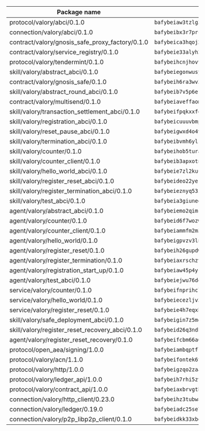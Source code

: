| Package name                                                  | Package hash                                                  |
| ------------------------------------------------------------- | ------------------------------------------------------------- |
| protocol/valory/abci/0.1.0                                    | `bafybeiaw3tzlg3rkvnn5fcufblktmfwngmxugn4yo7pyjp76zz6aqtqcay` |
| connection/valory/abci/0.1.0                                  | `bafybeibx3r7prcax25awn3mdnxlb2gzdgnq2zvkoaoc26hooyv37ictyte` |
| contract/valory/gnosis_safe_proxy_factory/0.1.0               | `bafybeica3hqoj2kf4p6dntuyvkx3yxilmee2hqfzsfx6khdrpuvnbtqsa4` |
| contract/valory/service_registry/0.1.0                        | `bafybeie33alyh23nrcycjnhmeyxzwtztlxzfhmmtjfqpapusvr64qrkofa` |
| protocol/valory/tendermint/0.1.0                              | `bafybeihcnjhovvyyfbkuw5sjyfx2lfd4soeocfqzxz54g67333m6nk5gxq` |
| skill/valory/abstract_abci/0.1.0                              | `bafybeiegonwusyfaixwx7vten3tdco6r5ldhhzjpek2byuwgxp6i3fjdzi` |
| contract/valory/gnosis_safe/0.1.0                             | `bafybeih6ra3wv3izpllj6ctd4fbrieuyy3samokyv6kowrjstvvpc2lcce` |
| skill/valory/abstract_round_abci/0.1.0                        | `bafybeib7v5p6efbhmcwsabqdhcdxqgmqpctmey2bd744xd3kfrjcv6757a` |
| contract/valory/multisend/0.1.0                               | `bafybeiaveffaomsnmsc5hx62o77u7ilma6eipox7m5lrwa56737ektva3i` |
| skill/valory/transaction_settlement_abci/0.1.0                | `bafybeifpqkxxfo6cwpkoadx6bo7rwpt6rez2h4r7uovln5yy52fquxrfsi` |
| skill/valory/registration_abci/0.1.0                          | `bafybeicuuuvbmpi6pv37r6daavs6yvvcpbjrf5ip5v7idqc3veocrlm5we` |
| skill/valory/reset_pause_abci/0.1.0                           | `bafybeigwxd4o4vbxu5tx73zny4xjhzvszfz3ugcywctheao7qwoe6qagli` |
| skill/valory/termination_abci/0.1.0                           | `bafybeibvmh6ylzx4gy3litqv7uabjryhfjyz6alvq6irli4gwcesb3dyx4` |
| skill/valory/counter/0.1.0                                    | `bafybeihob5turakl3zonvz3gjgntqu7dkdqcmzzloqdwgnvnsegkqzn244` |
| skill/valory/counter_client/0.1.0                             | `bafybeib3apxotnry7gt6a5q2cesdobjlcb5bjqjuzwnp4f5naozbiyxvja` |
| skill/valory/hello_world_abci/0.1.0                           | `bafybeie7zl2kuugulfn2nmbgtqn7sv7po426hhh32uluk7dxwt5gz2rie4` |
| skill/valory/register_reset_abci/0.1.0                        | `bafybeideo22yek4eqn3mgzz5z37qrvau5l3io4b5f3ko5p3lyyvyzco43e` |
| skill/valory/register_termination_abci/0.1.0                  | `bafybeieznyq53i6ogdumajhjbi7sbo56dt73hinzeofetfti2oibam5peq` |
| skill/valory/test_abci/0.1.0                                  | `bafybeia3giunedfcu77ixlbvhmo5ganq2og4mvbzlma2zbxwck34b3ypfq` |
| agent/valory/abstract_abci/0.1.0                              | `bafybeiemo2qimcpm2m5d7whhkrd7pt37g3e3qf3kic6uwdlwi3dqq6tghq` |
| agent/valory/counter/0.1.0                                    | `bafybeid6f7wozw7cn57ijiy6czdausqa6avrph5ushr2jgd7vk3iui6cce` |
| agent/valory/counter_client/0.1.0                             | `bafybeiammfm2m3xatutqrn6xxp7tty3bzynqjqwjjiygezvcrbbnrf62o4` |
| agent/valory/hello_world/0.1.0                                | `bafybeigpvzv3ln4b7lmsigaidchhtnxpnb72maap5kfdxetvntpiee3x2e` |
| agent/valory/register_reset/0.1.0                             | `bafybeih26gupdwyjy6ur3ogh2zdxacntjzfqvfft2p4yilbnrtksk2zbtu` |
| agent/valory/register_termination/0.1.0                       | `bafybeiaxrschzvgpvnhaujdv75ejthlkiryqeoiqtlgqyjy645ehyewgpm` |
| agent/valory/registration_start_up/0.1.0                      | `bafybeiaw45p4ycnhux5ysyed72i6qce43ldwbpjh5bhoinrlgcgcyhwnci` |
| agent/valory/test_abci/0.1.0                                  | `bafybeiejwu76ddsnxdjfer4tdvfjgmfmzdpbtdz4coin3lvfsvsg643ghe` |
| service/valory/counter/0.1.0                                  | `bafybeifnprihclqxuxh72bbn7utt423osporb6kwwcvqytp4ymnudvzlbu` |
| service/valory/hello_world/0.1.0                              | `bafybeiecezljv55qtblvkbvadvrw2vawphutwnrijrmdpaw2u2ttkmz6cq` |
| service/valory/register_reset/0.1.0                           | `bafybeie4h7eqxbq4qtzvmd63u2ylvkmnqpe7imhti7segjf3hnvaam2pzm` |
| skill/valory/safe_deployment_abci/0.1.0                       | `bafybeigin7z5me3xm6rpnphnt3zgun63cngdmsdxxrpczm7vwlcw6vp6ny` |
| skill/valory/register_reset_recovery_abci/0.1.0               | `bafybeid26q3ndbpjmmgeehsvddlfzylqig66f72p47fvjktysxbmqu67ba` |
| agent/valory/register_reset_recovery/0.1.0                    | `bafybeifcbm66a6spvjexj4jw7lpawvpklcoawhrvxwp4hwd3sjh5wdum3a` |
| protocol/open_aea/signing/1.0.0                               | `bafybeiambqptflge33eemdhis2whik67hjplfnqwieoa6wblzlaf7vuo44` |
| protocol/valory/acn/1.1.0                                     | `bafybeifontek6tvaecatoauiule3j3id6xoktpjubvuqi3h2jkzqg7zh7a` |
| protocol/valory/http/1.0.0                                    | `bafybeigzqo2zaakcjtzzsm6dh4x73v72xg6ctk6muyp5uq5ueb7y34fbxy` |
| protocol/valory/ledger_api/1.0.0                              | `bafybeih7rhi5zvfvwakx5ifgxsz2cfipeecsh7bm3gnudjxtvhrygpcftq` |
| protocol/valory/contract_api/1.0.0                            | `bafybeiaxbrvgtbdrh4lslskuxyp4awyr4whcx3nqq5yrr6vimzsxg5dy64` |
| connection/valory/http_client/0.23.0                          | `bafybeihz3tubwado7j3wlivndzzuj3c6fdsp4ra5r3nqixn3ufawzo3wii` |
| connection/valory/ledger/0.19.0                               | `bafybeiadc25se7dgnn4mufztwpzdono4xsfs45qknzdqyi3gckn6ccuv44` |
| connection/valory/p2p_libp2p_client/0.1.0                     | `bafybeidkk33xbga54szmitk6uwsi3ef56hbbdbuasltqtiyki34hgfpnxa` |
